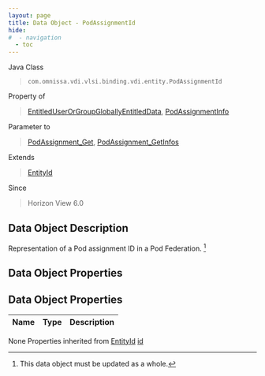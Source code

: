 ```yaml
---
layout: page
title: Data Object - PodAssignmentId
hide:
#  - navigation
  - toc
---
```








Java Class
> `com.omnissa.vdi.vlsi.binding.vdi.entity.PodAssignmentId`

Property of
> [EntitledUserOrGroupGloballyEntitledData](vdi.users.EntitledUserOrGroup.GloballyEntitledData.md#field_detail), [PodAssignmentInfo](vdi.federation.PodAssignment.PodAssignmentInfo.md#field_detail)

Parameter to
> [PodAssignment_Get](vdi.federation.PodAssignment.md#get), [PodAssignment_GetInfos](vdi.federation.PodAssignment.md#getInfos)

Extends
> [EntityId](vdi.EntityId.md)

Since
> Horizon View 6.0


## Data Object Description

Representation of a Pod assignment ID in a Pod Federation.
 [^167]



## Data Object Properties

## Data Object Properties

 Name | Type | Description
:---|:---:|:---
None
Properties inherited from [EntityId](vdi.EntityId.md)
[id](vdi.EntityId.md#id)


 


[^167]: This data object must be updated as a whole.